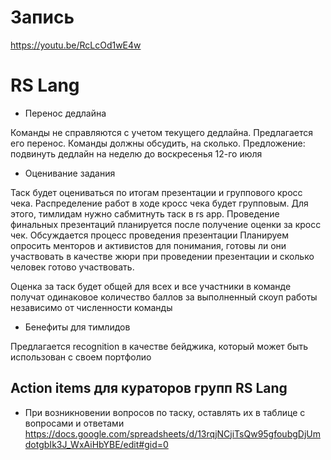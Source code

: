 # Запись
https://youtu.be/RcLcOd1wE4w

# RS Lang
* Перенос дедлайна

Команды не справляются с учетом текущего дедлайна.
Предлагается его перенос.
Команды должны обсудить, на сколько.
Предложение: подвинуть дедлайн на неделю до воскресенья 12-го июля

* Оценивание задания

Таск будет оцениваться по итогам презентации и группового кросс чека.
Распределение работ в ходе кросс чека будет групповым. Для этого, тимлидам нужно сабмитнуть таск в rs app.
Проведение финальных презентаций планируется после получение оценки за кросс чек.
Обсуждается процесс проведения презентации
Планируем опросить менторов и активистов для понимания, готовы ли они участвовать в качестве жюри при проведении презентации и сколько человек готово участвовать.

Оценка за таск будет общей для всех и все участники в команде получат одинаковое количество баллов за выполненный скоуп работы независимо от численности команды

* Бенефиты для тимлидов

Предлагается recognition в качестве бейджика, который может быть использован с своем портфолио

## Action items для кураторов групп RS Lang
* При возникновении вопросов по таску, оставлять их в таблице с вопросами и ответами https://docs.google.com/spreadsheets/d/13rqjNCjiTsQw95gfoubgDjUmdotgbIk3J_WxAiHbYBE/edit#gid=0
